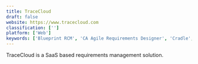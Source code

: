 ```yaml
---
title: TraceCloud
draft: false 
website: https://www.tracecloud.com
classification: ['']
platform: ['Web']
keywords: ['Blueprint RCM', 'CA Agile Requirements Designer', 'Cradle', 'Enterprise Tester', 'Gatherspace', 'Jama', 'Jama Connect', 'Matrix Requirements Medical', 'Micro Focus Atlas', 'Modern Requirements Suite4TFS', 'RMTrak', 'RaQuest', 'ReMa', 'ReqSuite', 'ReqView', 'Reqtify', 'RequirementONE', 'Tisym', 'Visual Trace Spec', 'Visure', 'agileSpecs', 'agosense.fidelia']
---
```

TraceCloud is a SaaS based requirements management solution.